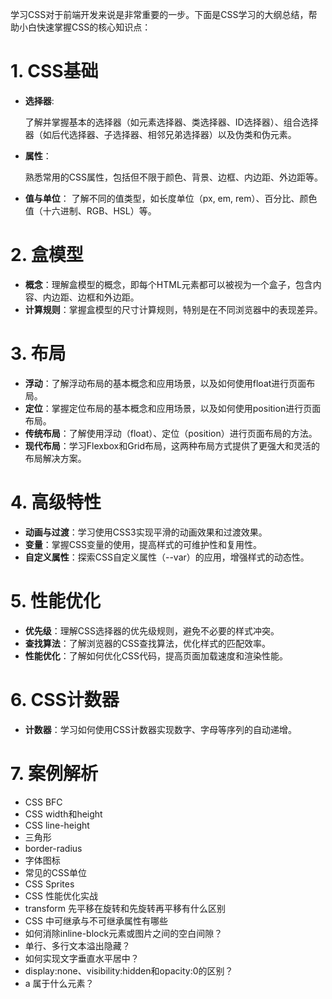 学习CSS对于前端开发来说是非常重要的一步。下面是CSS学习的大纲总结，帮助小白快速掌握CSS的核心知识点：

# 1. CSS基础
- **选择器**:

  了解并掌握基本的选择器（如元素选择器、类选择器、ID选择器）、组合选择器（如后代选择器、子选择器、相邻兄弟选择器）以及伪类和伪元素。

- **属性**：

  熟悉常用的CSS属性，包括但不限于颜色、背景、边框、内边距、外边距等。

- **值与单位**：
  了解不同的值类型，如长度单位（px, em, rem）、百分比、颜色值（十六进制、RGB、HSL）等。

# 2. 盒模型
- **概念**：理解盒模型的概念，即每个HTML元素都可以被视为一个盒子，包含内容、内边距、边框和外边距。
- **计算规则**：掌握盒模型的尺寸计算规则，特别是在不同浏览器中的表现差异。

# 3. 布局
- **浮动**：了解浮动布局的基本概念和应用场景，以及如何使用float进行页面布局。
- **定位**：掌握定位布局的基本概念和应用场景，以及如何使用position进行页面布局。
- **传统布局**：了解使用浮动（float）、定位（position）进行页面布局的方法。
- **现代布局**：学习Flexbox和Grid布局，这两种布局方式提供了更强大和灵活的布局解决方案。

# 4. 高级特性
- **动画与过渡**：学习使用CSS3实现平滑的动画效果和过渡效果。
- **变量**：掌握CSS变量的使用，提高样式的可维护性和复用性。
- **自定义属性**：探索CSS自定义属性（--var）的应用，增强样式的动态性。

# 5. 性能优化
- **优先级**：理解CSS选择器的优先级规则，避免不必要的样式冲突。
- **查找算法**：了解浏览器的CSS查找算法，优化样式的匹配效率。
- **性能优化**：了解如何优化CSS代码，提高页面加载速度和渲染性能。

# 6. CSS计数器
- **计数器**：学习如何使用CSS计数器实现数字、字母等序列的自动递增。

# 7. 案例解析
- CSS BFC
- CSS width和height
- CSS line-height
- 三角形
- border-radius
- 字体图标
- 常见的CSS单位
- CSS Sprites
- CSS 性能优化实战
- transform 先平移在旋转和先旋转再平移有什么区别
- CSS 中可继承与不可继承属性有哪些
- 如何消除inline-block元素或图片之间的空白间隙？
- 单行、多行文本溢出隐藏？
- 如何实现文字垂直水平居中？
- display:none、visibility:hidden和opacity:0的区别？
- a 属于什么元素？